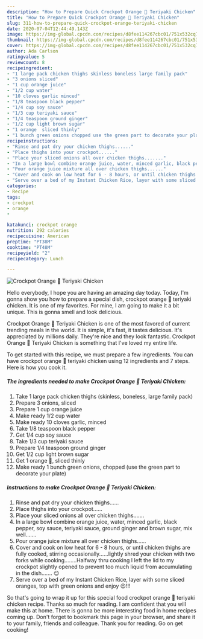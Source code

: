 ```yaml
---
description: "How to Prepare Quick Crockpot Orange 🍊 Teriyaki Chicken"
title: "How to Prepare Quick Crockpot Orange 🍊 Teriyaki Chicken"
slug: 311-how-to-prepare-quick-crockpot-orange-teriyaki-chicken
date: 2020-07-04T12:44:49.143Z
image: https://img-global.cpcdn.com/recipes/d8fee114267cbc01/751x532cq70/crockpot-orange-🍊-teriyaki-chicken-recipe-main-photo.jpg
thumbnail: https://img-global.cpcdn.com/recipes/d8fee114267cbc01/751x532cq70/crockpot-orange-🍊-teriyaki-chicken-recipe-main-photo.jpg
cover: https://img-global.cpcdn.com/recipes/d8fee114267cbc01/751x532cq70/crockpot-orange-🍊-teriyaki-chicken-recipe-main-photo.jpg
author: Ada Carlson
ratingvalue: 5
reviewcount: 8
recipeingredient:
- "1 large pack chicken thighs skinless boneless large family pack"
- "3 onions sliced"
- "1 cup orange juice"
- "1/2 cup water"
- "10 cloves garlic minced"
- "1/8 teaspoon black pepper"
- "1/4 cup soy sauce"
- "1/3 cup teriyaki sauce"
- "1/4 teaspoon ground ginger"
- "1/2 cup light brown sugar"
- "1 orange  sliced thinly"
- "1 bunch green onions chopped use the green part to decorate your plate"
recipeinstructions:
- "Rinse and pat dry your chicken thighs......"
- "Place thighs into your crockpot......"
- "Place your sliced onions all over chicken thighs......."
- "In a large bowl combine orange juice, water, minced garlic, black pepper, soy sauce, teriyaki sauce, ground ginger and brown sugar, mix well......."
- "Pour orange juice mixture all over chicken thighs......"
- "Cover and cook on low heat for 6 - 8 hours, or until chicken thighs are fully cooked, stirring occasionally......lightly shred your chicken with two forks while cooking........Halfway thru cooking I left the lid to my crockpot slightly opened to prevent too much liquid from accumulating in the dish....... 😉"
- "Serve over a bed of my Instant Chicken Rice, layer with some sliced oranges, top with green onions and enjoy 😉!!!"
categories:
- Recipe
tags:
- crockpot
- orange
- 

katakunci: crockpot orange  
nutrition: 292 calories
recipecuisine: American
preptime: "PT38M"
cooktime: "PT48M"
recipeyield: "2"
recipecategory: Lunch

---
```



![Crockpot Orange 🍊 Teriyaki Chicken](https://img-global.cpcdn.com/recipes/d8fee114267cbc01/751x532cq70/crockpot-orange-🍊-teriyaki-chicken-recipe-main-photo.jpg)

Hello everybody, I hope you are having an amazing day today. Today, I'm gonna show you how to prepare a special dish, crockpot orange 🍊 teriyaki chicken. It is one of my favorites. For mine, I am going to make it a bit unique. This is gonna smell and look delicious.



Crockpot Orange 🍊 Teriyaki Chicken is one of the most favored of current trending meals in the world. It is simple, it's fast, it tastes delicious. It's appreciated by millions daily. They're nice and they look fantastic. Crockpot Orange 🍊 Teriyaki Chicken is something that I've loved my entire life.


To get started with this recipe, we must prepare a few ingredients. You can have crockpot orange 🍊 teriyaki chicken using 12 ingredients and 7 steps. Here is how you cook it.

##### The ingredients needed to make Crockpot Orange 🍊 Teriyaki Chicken:

1. Take 1 large pack chicken thighs (skinless, boneless, large family pack)
1. Prepare 3 onions, sliced
1. Prepare 1 cup orange juice
1. Make ready 1/2 cup water
1. Make ready 10 cloves garlic, minced
1. Take 1/8 teaspoon black pepper
1. Get 1/4 cup soy sauce
1. Take 1/3 cup teriyaki sauce
1. Prepare 1/4 teaspoon ground ginger
1. Get 1/2 cup light brown sugar
1. Get 1 orange 🍊, sliced thinly
1. Make ready 1 bunch green onions, chopped (use the green part to decorate your plate)




##### Instructions to make Crockpot Orange 🍊 Teriyaki Chicken:

1. Rinse and pat dry your chicken thighs......
1. Place thighs into your crockpot......
1. Place your sliced onions all over chicken thighs.......
1. In a large bowl combine orange juice, water, minced garlic, black pepper, soy sauce, teriyaki sauce, ground ginger and brown sugar, mix well.......
1. Pour orange juice mixture all over chicken thighs......
1. Cover and cook on low heat for 6 - 8 hours, or until chicken thighs are fully cooked, stirring occasionally......lightly shred your chicken with two forks while cooking........Halfway thru cooking I left the lid to my crockpot slightly opened to prevent too much liquid from accumulating in the dish....... 😉
1. Serve over a bed of my Instant Chicken Rice, layer with some sliced oranges, top with green onions and enjoy 😉!!!




So that's going to wrap it up for this special food crockpot orange 🍊 teriyaki chicken recipe. Thanks so much for reading. I am confident that you will make this at home. There is gonna be more interesting food in home recipes coming up. Don't forget to bookmark this page in your browser, and share it to your family, friends and colleague. Thank you for reading. Go on get cooking!
